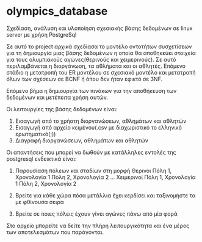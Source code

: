 # olympics_database
Σχεδίαση, ανάλυση και υλοποίηση σχεσιακής βάσης δεδομένων
σε linux server με χρήση PostgreSql

Σε αυτό το project αρχικά σχεδίασα το μοντέλο οντοτήτων συσχετίσεων για τη δημιουργία μιας βάσης δεδομένων η οποία θα αποθηκεύει στοιχεία για τους ολυμπιακούς αγώνες(θερινούς και χειμερινούς). Σε αυτό περιλαμβάνεται η διοργάνωση, τα αθλήματα και οι αθλητές. 
Επόμενο στάδιο η μετατροπή του ER μοντέλου σε σχεσιακό μοντέλο και μετατροπή όλων των σχέσεων σε BCNF ή όπου δεν ήταν εφικτό σε 3NF.

Επόμενο βήμα η δημιουργία των πινάκων για την αποθήκευση των δεδομένων και μετέπειτα χρήση αυτών.

Οι λειτουργίες της βάσης δεδομένων είναι:
  1. Εισαγωγή από το χρήστη διοργανώσεων, αθλημάτων και αθλητών
  2. Εισαγωγή από αρχείο κειμένου(.csv με διαχωριστικό το ελληνικό ερωτηματικό(;))
  3. Διαγραφή διοργανώσεων, αθλημάτων και αθλητών
  
Οι απαντήσεις που μπορεί να δωθούν με κατάλληλες εντολές της postgresql ενδεικτικά είναι:
  1. Παρουσίαση πόλεων και σταδίων στη μορφή
    Θερινοι
      Πόλη 1, Χρονολογία 1
      Πόλη 2, Χρονολογία 2
      ...
    Χειμερινοί
      Πόλη 1, Χρονολογία 1
      Πόλη 2, Χρονολογία 2
      
  2. Βρείτε για κάθε χώρα πόσα μετάλλια έχει κερδίσει και ταξινομήστε τα με φθίνουσα σειρά
  3. Βρείτε σε ποιες πόλεις έχουν γίνει αγώνες πάνω από μία φορά
  
Στο αρχείο μπορείτε να δείτε την πλήρη λειτουργικότητα και ένα μέρος των αποτελεσμάτων που παράγονται.
